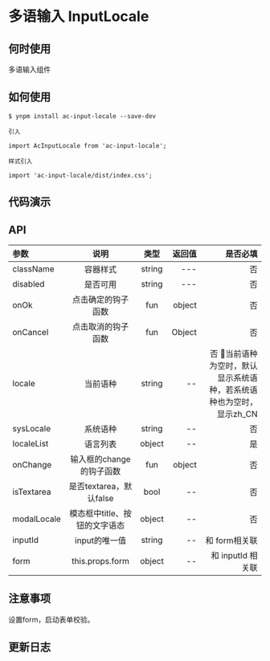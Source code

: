 # 多语输入 InputLocale

## 何时使用

多语输入组件

## 如何使用

```
$ ynpm install ac-input-locale --save-dev

引入

import AcInputLocale from 'ac-input-locale';

样式引入

import 'ac-input-locale/dist/index.css';
```

## 代码演示


## API 

|参数|说明|类型|返回值|是否必填|
|:--|:---:|:--:|---:|---:|
|className|容器样式|string| --- | 否 |
|disabled|是否可用|string| --- | 否 |
|onOk|点击确定的钩子函数|fun|object | 否 |
|onCancel|点击取消的钩子函数|fun|Object | 否 |
|locale|当前语种|string | -- | 否 当前语种为空时，默认显示系统语种，若系统语种也为空时，显示zh_CN |
|sysLocale|系统语种|string | -- | 否 |
|localeList|语言列表|object| -- | 是 |
|onChange|输入框的change的钩子函数|fun| object | 否 |
|isTextarea|是否textarea，默认false|bool| -- | 否 |
|modalLocale|模态框中title、按钮的文字语态|object| -- | 否 |
|inputId|input的唯一值|string| -- | 和 form相关联 |
|form|this.props.form| object | -- | 和 inputId 相关联 |

## 注意事项

设置form，启动表单校验。

## 更新日志